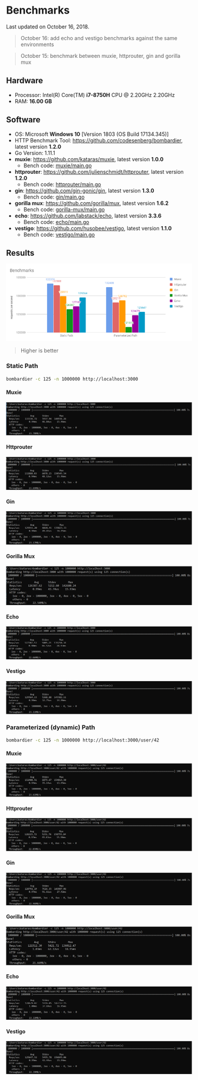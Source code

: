 # Benchmarks

Last updated on October 16, 2018.

> October 16: add echo and vestigo benchmarks against the same environments

> October 15: benchmark between muxie, httprouter, gin and gorilla mux

## Hardware

* Processor: Intel(R) Core(TM) **i7-8750H** CPU @ 2.20GHz 2.20GHz
* RAM: **16.00 GB**

## Software

* OS: Microsoft **Windows 10** [Version 1803 (OS Build 17134.345)]
* HTTP Benchmark Tool: https://github.com/codesenberg/bombardier, latest version **1.2.0**
* Go Version: 1.11.1
* **muxie**: https://github.com/kataras/muxie, latest version **1.0.0**
    * Bench code: [muxie/main.go](muxie/main.go)
* **httprouter**: https://github.com/julienschmidt/httprouter, latest version **1.2.0**
    * Bench code: [httprouter/main.go](httprouter/main.go)
* **gin**: https://github.com/gin-gonic/gin, latest version **1.3.0**
    * Bench code: [gin/main.go](gin/main.go)
* **gorilla mux**: https://github.com/gorilla/mux, latest version **1.6.2**
    * Bench code: [gorilla-mux/main.go](gorilla-mux/main.go)
* **echo**: https://github.com/labstack/echo, latest version **3.3.6**
    * Bench code: [echo/main.go](echo/main.go)
* **vestigo**: https://github.com/husobee/vestigo, latest version **1.1.0**
    * Bench code: [vestigo/main.go](vestigo/main.go)

## Results

![Benchmark chart between muxie, httprouter, gin, gorilla mux, echo and vestigo](chart-16-oct-2018.png)

> Higher is better

### Static Path

```sh
bombardier -c 125 -n 1000000 http://localhost:3000
```

#### Muxie

![](static_path_muxie.png)

#### Httprouter

![](static_path_httprouter.png)

#### Gin

![](static_path_gin.png)

#### Gorilla Mux

![](static_path_gorilla-mux.png)

#### Echo

![](static_path_echo.png)

#### Vestigo

![](static_path_vestigo.png)

### Parameterized (dynamic) Path

```sh
bombardier -c 125 -n 1000000 http://localhost:3000/user/42
```

#### Muxie

![](parameterized_path_muxie.png)

#### Httprouter

![](parameterized_path_httprouter.png)

#### Gin

![](parameterized_path_gin.png)

#### Gorilla Mux

![](parameterized_path_gorilla-mux.png)

#### Echo

![](parameterized_path_echo.png)

#### Vestigo

![](parameterized_path_vestigo.png)